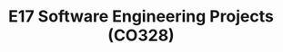---
layout: project_batch
title: E17 Software Engineering Projects (CO328)
permalink: /co328/e17/
has_children: true
parent: Software Engineering Projects (CO328)
batch: e17
code: co328

readmore: "https://docs.google.com/document/d/1uJm99wlTErz7d0MKGJcsyXUi5b_mKZrLWlm7vXtahK4/edit?usp=sharing"

search_exclude: true
default_thumb_image: /data/categories/co328/thumbnail.jpg
description: This section contains projects conducted as a partial requirement to complete the course CO328 - Software Engineering. Usually, these projects are conducted by groups of 3 students. The course focus on using software architectures and software project management experience.
---